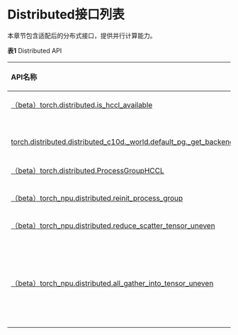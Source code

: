 # Distributed接口列表

本章节包含适配后的分布式接口，提供并行计算能力。

**表1** Distributed API

<a name="table2069619331171"></a>
<table><thead align="left"><tr id="row86962336177"><th class="cellrowborder" valign="top" width="50%" id="mcps1.2.3.1.1"><p id="p2696143312179"><a name="p2696143312179"></a><a name="p2696143312179"></a>API名称</p>
</th>
<th class="cellrowborder" valign="top" width="50%" id="mcps1.2.3.1.2"><p id="p669613318178"><a name="p669613318178"></a><a name="p669613318178"></a>说明</p>
</th>
</tr>
</thead>
<tbody><tr id="row669611337171"><td class="cellrowborder" valign="top" width="50%" headers="mcps1.2.3.1.1 "><p id="p46966336179"><a name="p46966336179"></a><a name="p46966336179"></a><a href="（beta）torch-distributed-is_hccl_available.md">（beta）torch.distributed.is_hccl_available</a></p>
</td>
<td class="cellrowborder" valign="top" width="50%" headers="mcps1.2.3.1.2 "><p id="p176961133151712"><a name="p176961133151712"></a><a name="p176961133151712"></a>判断HCCL通信后端是否可用，与torch.distributed.is_nccl_available类似。</p>
</td>
</tr>
<tr id="row186961833171719"><td class="cellrowborder" valign="top" width="50%" headers="mcps1.2.3.1.1 "><p id="p1669719330179"><a name="p1669719330179"></a><a name="p1669719330179"></a><a href="torch-distributed-distributed_c10d.md">torch.distributed.distributed_c10d._world.default_pg._get_backend(torch.device("npu")).get_hccl_comm_name</a></p>
</td>
<td class="cellrowborder" valign="top" width="50%" headers="mcps1.2.3.1.2 "><p id="p5697183351712"><a name="p5697183351712"></a><a name="p5697183351712"></a>从初始化完成的集合通信域中获取集合通信域名字。</p>
</td>
</tr>
<tr id="row174513178290"><td class="cellrowborder" valign="top" width="50%" headers="mcps1.2.3.1.1 "><p id="p204514170294"><a name="p204514170294"></a><a name="p204514170294"></a><a href="（beta）torch-distributed-ProcessGroupHCCL.md">（beta）torch.distributed.ProcessGroupHCCL</a></p>
</td>
<td class="cellrowborder" valign="top" width="50%" headers="mcps1.2.3.1.2 "><p id="zh-cn_topic_0000001788457948_zh-cn_topic_0000001718962912_p173841155158"><a name="zh-cn_topic_0000001788457948_zh-cn_topic_0000001718962912_p173841155158"></a><a name="zh-cn_topic_0000001788457948_zh-cn_topic_0000001718962912_p173841155158"></a>创建一个ProcessGroupHCCL对象并返回。</p>
</td>
</tr>
<tr id="row193021022143117"><td class="cellrowborder" valign="top" width="50%" headers="mcps1.2.3.1.1 "><p id="p1530342217311"><a name="p1530342217311"></a><a name="p1530342217311"></a><a href="（beta）torch_npu-distributed-reinit_process_group.md">（beta）torch_npu.distributed.reinit_process_group</a></p>
</td>
<td class="cellrowborder" valign="top" width="50%" headers="mcps1.2.3.1.2 "><p id="p03031822133115"><a name="p03031822133115"></a><a name="p03031822133115"></a>重新构建processgroup集合通信域。</p>
</td>
</tr>
<tr id="row6513134685111"><td class="cellrowborder" valign="top" width="50%" headers="mcps1.2.3.1.1 "><p id="p451334611515"><a name="p451334611515"></a><a name="p451334611515"></a><a href="torch_npu-distributed-reduce_scatter_tensor_uneven.md">（beta）torch_npu.distributed.reduce_scatter_tensor_uneven</a></p>
</td>
<td class="cellrowborder" valign="top" width="50%" headers="mcps1.2.3.1.2 "><p id="p651315465516"><a name="p651315465516"></a><a name="p651315465516"></a>参考原生接口torch.distributed.reduce_scatter_tensor功能，torch_npu.distributed.reduce_scatter_tensor_uneven接口新增支持零拷贝和非等长切分功能。</p>
</td>
</tr>
<tr id="row125161049165116"><td class="cellrowborder" valign="top" width="50%" headers="mcps1.2.3.1.1 "><p id="p105171249165115"><a name="p105171249165115"></a><a name="p105171249165115"></a><a href="（beta）torch_npu-distributed-all_gather_into_tensor_uneven.md">（beta）torch_npu.distributed.all_gather_into_tensor_uneven</a></p>
</td>
<td class="cellrowborder" valign="top" width="50%" headers="mcps1.2.3.1.2 "><p id="p2517104919514"><a name="p2517104919514"></a><a name="p2517104919514"></a>参考原生接口torch.distributed.all_gather_into_tensor功能，torch_npu.distributed.all_gather_into_tensor_uneven接口新增支持零拷贝和非等长切分功能。</p>
</td>
</tr>
</tbody>
</table>

